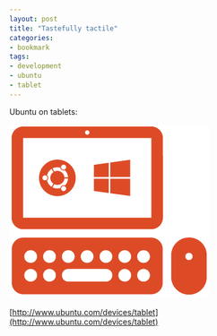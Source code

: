 ```yaml
---
layout: post
title: "Tastefully tactile"
categories:
- bookmark
tags:
- development
- ubuntu
- tablet
---
```

Ubuntu on tablets:

![Tablet Convergence](/images/posts/tablet-convergence-illustration.jpg)

[http://www.ubuntu.com/devices/tablet](http://www.ubuntu.com/devices/tablet)